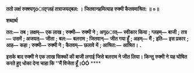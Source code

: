 **ततो लक्षं रुक्श्यगृöाद्ग्लहं तत्राजयद्बल: ।** **जितवानहमित्याह रुक्मी कैतवमाश्रित: ॥ ०॥** 

**शब्दार्थ** 

**तत:—** **तब** **; लक्षम्—** **एक लाख** **; रुक्मी—** **रुक्मी ने** **; अगृöात्—** **स्वीकार किया** **; ग्लहम्—** **बाजी** **; तत्र—** **उसमें** **; अजयत्—** **जीता** **;** **बल:—** **बलराम** **; जितवान्—** **जीत गया हूँ** **; अहम्—** **मैं** **; इति—** **इस प्रकार** **; आह—** **कहा** **; रुक्मी—** **रुक्मी ने** **; कैतवम्—** **छलावे** **में** **; आश्रित:—** **आश्रित।** **.** 

**इसके बाद रुक्मी ने एक लाख सिक्कों की बाजी लगाई जिसे बलराम ने जीत लिया। किन्तु** **रुक्मी ने यह घोषित करते हुए धोका देना चाहा कि ''मैं विजेता हूँ।ÓÓ** **** 